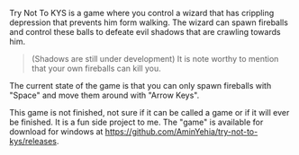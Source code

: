 Try Not To KYS is a game where you control a wizard that has crippling depression that prevents him form walking.
The wizard can spawn fireballs and control these balls to defeate evil shadows that are crawling towards him.
> (Shadows are still under development)
It is note worthy to mention that your own fireballs can kill you.

The current state of the game is that you can only spawn fireballs with "Space" and move them around with "Arrow Keys".

This game is not finished, not sure if it can be called a game or if it will ever be finished. It is a fun side project to me.
The "game" is available for download for windows at https://github.com/AminYehia/try-not-to-kys/releases.